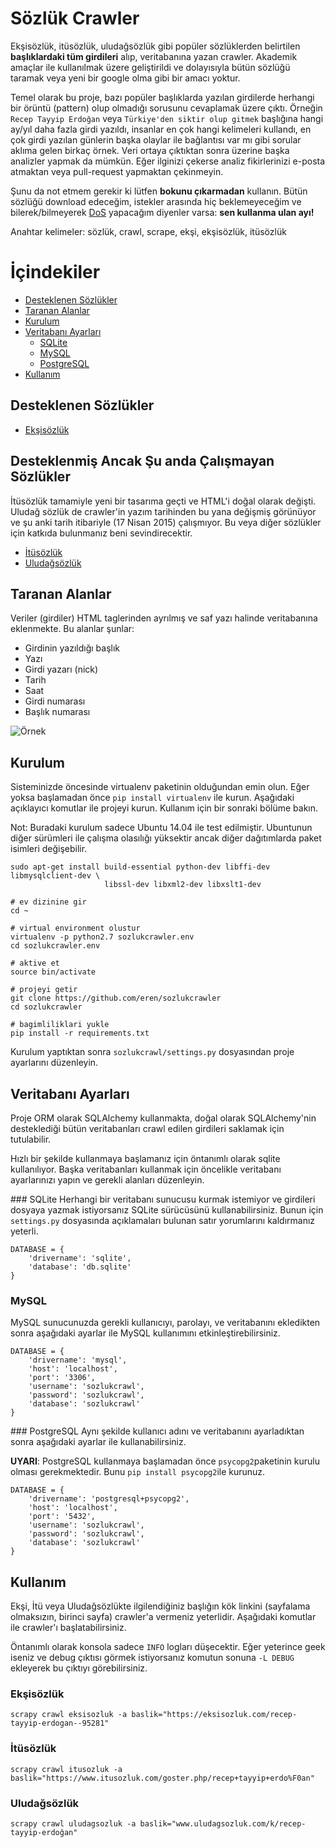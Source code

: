 # Sözlük Crawler

Ekşisözlük, itüsözlük, uludağsözlük gibi popüler sözlüklerden belirtilen **başlıklardaki
tüm girdileri** alıp, veritabanına yazan crawler. Akademik amaçlar ile kullanılmak üzere
geliştirildi ve dolayısıyla bütün sözlüğü taramak veya yeni bir google olma
gibi bir amacı yoktur.

Temel olarak bu proje, bazı popüler başlıklarda yazılan girdilerde herhangi bir örüntü (pattern) olup
olmadığı sorusunu cevaplamak üzere çıktı. Örneğin ``Recep Tayyip Erdoğan`` veya ``Türkiye'den
siktir olup gitmek`` başlığına hangi ay/yıl daha fazla girdi yazıldı, insanlar en çok hangi
kelimeleri kullandı, en çok girdi yazılan günlerin başka olaylar ile bağlantısı var mı gibi
sorular aklıma gelen birkaç örnek. Veri ortaya çıktıktan sonra üzerine başka analizler
yapmak da mümkün. Eğer ilginizi çekerse analiz fikirlerinizi e-posta atmaktan veya pull-request
yapmaktan çekinmeyin.

Şunu da not etmem gerekir ki lütfen **bokunu çıkarmadan** kullanın. Bütün sözlüğü download edeceğim,
istekler arasında hiç beklemeyeceğim ve bilerek/bilmeyerek [DoS](https://en.wikipedia.org/wiki/Denial-of-service_attack) yapacağım diyenler varsa: **sen kullanma ulan ayı!**

Anahtar kelimeler: sözlük, crawl, scrape, ekşi, ekşisözlük, itüsözlük

# İçindekiler
* [Desteklenen Sözlükler](#desteklenen-sözlükler)
* [Taranan Alanlar](#taranan-alanlar)
* [Kurulum](#kurulum)
* [Veritabanı Ayarları](#veritabanı-ayarları)
	* [SQLite](#sqlite)
	* [MySQL](#mysql)
	* [PostgreSQL](#postgresql)
* [Kullanım](#kullanım)

## Desteklenen Sözlükler
* [Ekşisözlük](https://www.eksisozluk.com/)

## Desteklenmiş Ancak Şu anda Çalışmayan Sözlükler
İtüsözlük tamamiyle yeni bir tasarıma geçti ve HTML'i doğal olarak değişti.
Uludağ sözlük de crawler'in yazım tarihinden bu yana değişmiş görünüyor ve
şu anki tarih itibariyle (17 Nisan 2015) çalışmıyor. Bu veya diğer sözlükler
için katkıda bulunmanız beni sevindirecektir.

* [İtüsözlük](https://www.itusozluk.com/)
* [Uludağsözlük](https://www.uldagsozluk.com/)

## Taranan Alanlar
Veriler (girdiler) HTML taglerinden ayrılmış ve saf yazı halinde veritabanına eklenmekte. Bu alanlar şunlar:

* Girdinin yazıldığı başlık
* Yazı
* Girdi yazarı (nick)
* Tarih
* Saat
* Girdi numarası
* Başlık numarası


![Örnek](http://i.imgur.com/0jwqw3O.png)


## Kurulum
Sisteminizde öncesinde virtualenv paketinin olduğundan emin olun. Eğer yoksa başlamadan önce
`pip install virtualenv` ile kurun. Aşağıdaki açıklayıcı komutlar ile projeyi kurun. Kullanım
için bir sonraki bölüme bakın.


Not: Buradaki kurulum sadece Ubuntu 14.04 ile test edilmiştir. Ubuntunun diğer
sürümleri ile çalışma olasılığı yüksektir ancak diğer dağıtımlarda paket
isimleri değişebilir.


```
sudo apt-get install build-essential python-dev libffi-dev libmysqlclient-dev \
                     libssl-dev libxml2-dev libxslt1-dev

# ev dizinine gir
cd ~

# virtual environment olustur
virtualenv -p python2.7 sozlukcrawler.env
cd sozlukcrawler.env

# aktive et
source bin/activate

# projeyi getir
git clone https://github.com/eren/sozlukcrawler
cd sozlukcrawler

# bagimliliklari yukle
pip install -r requirements.txt
```

Kurulum yaptıktan sonra `sozlukcrawl/settings.py` dosyasından proje ayarlarını düzenleyin.

## Veritabanı Ayarları
Proje ORM olarak SQLAlchemy kullanmakta, doğal olarak SQLAlchemy'nin desteklediği bütün
veritabanları crawl edilen girdileri saklamak için tutulabilir.

Hızlı bir şekilde kullanmaya başlamanız için öntanımlı olarak sqlite
kullanılıyor. Başka veritabanları kullanmak için öncelikle veritabanı
ayarlarınızı yapın ve gerekli alanları düzenleyin.

### SQLite
Herhangi bir veritabanı sunucusu kurmak istemiyor ve girdileri dosyaya yazmak istiyorsanız
SQLite sürücüsünü kullanabilirsiniz. Bunun için `settings.py` dosyasında açıklamaları bulunan
satır yorumlarını kaldırmanız yeterli.

```
DATABASE = {
    'drivername': 'sqlite',
    'database': 'db.sqlite'
}
```

### MySQL
MySQL sunucunuzda gerekli kullanıcıyı, parolayı, ve veritabanını ekledikten sonra aşağıdaki
ayarlar ile MySQL kullanımını etkinleştirebilirsiniz.

```
DATABASE = {
    'drivername': 'mysql',
    'host': 'localhost',
    'port': '3306',
    'username': 'sozlukcrawl',
    'password': 'sozlukcrawl',
    'database': 'sozlukcrawl'
}
```

### PostgreSQL
Aynı şekilde kullanıcı adını ve veritabanını ayarladıktan sonra aşağıdaki ayarlar ile
kullanabilirsiniz.

**UYARI**: PostgreSQL kullanmaya başlamadan önce `psycopg2`paketinin kurulu olması gerekmektedir.
Bunu `pip install psycopg2`ile kurunuz.

```
DATABASE = {
    'drivername': 'postgresql+psycopg2',
    'host': 'localhost',
    'port': '5432',
    'username': 'sozlukcrawl',
    'password': 'sozlukcrawl',
    'database': 'sozlukcrawl'
}
```

## Kullanım

Ekşi, İtü veya Uludağsözlükte ilgilendiğiniz başlığın kök linkini
(sayfalama olmaksızın, birinci sayfa) crawler'a vermeniz yeterlidir. Aşağıdaki komutlar
ile crawler'ı başlatabilirsiniz.

Öntanımlı olarak konsola sadece `INFO` logları düşecektir. Eğer yeterince geek iseniz
ve debug çıktısı görmek istiyorsanız komutun sonuna `-L DEBUG` ekleyerek bu çıktıyı
görebilirsiniz.

### Ekşisözlük
`scrapy crawl eksisozluk -a baslik="https://eksisozluk.com/recep-tayyip-erdogan--95281"`

### İtüsözlük
`scrapy crawl itusozluk -a baslik="https://www.itusozluk.com/goster.php/recep+tayyip+erdo%F0an"`

### Uludağsözlük
`scrapy crawl uludagsozluk -a baslik="www.uludagsozluk.com/k/recep-tayyip-erdoğan"`

